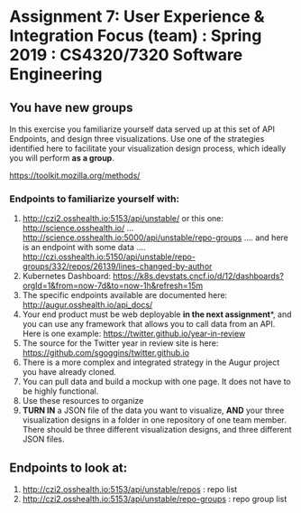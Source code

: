 # Assignment 7: User Experience & Integration Focus (team) : Spring 2019 : CS4320/7320 Software Engineering

## You have new groups
In this exercise you familiarize yourself data served up at this set of API Endpoints, and design three visualizations. Use one of the strategies identified here to facilitate your visualization design process, which ideally you will perform **as a group**. 

https://toolkit.mozilla.org/methods/

### Endpoints to familiarize yourself with:  
1. http://czi2.osshealth.io:5153/api/unstable/  or this one: http://science.osshealth.io/ ... http://science.osshealth.io:5000/api/unstable/repo-groups .... and here is an endpoint with some data .... http://czi.osshealth.io:5150/api/unstable/repo-groups/332/repos/26139/lines-changed-by-author  
2. Kubernetes Dashboard: https://k8s.devstats.cncf.io/d/12/dashboards?orgId=1&from=now-7d&to=now-1h&refresh=15m 
2. The specific endpoints available are documented here: http://augur.osshealth.io/api_docs/
3. Your end product must be web deployable **in the next assignment***, and you can use any framework that allows you to call data from an API. Here is one example: https://twitter.github.io/year-in-review 
4. The source for the Twitter year in review site is here: https://github.com/sgoggins/twitter.github.io
5. There is a more complex and integrated strategy in the Augur project you have already cloned. 
6. You can pull data and build a mockup with one page. It does not have to be highly functional. 
7. Use these resources to organize 
8. **TURN IN** a JSON file of the data you want to visualize, **AND** your three visualization designs in a folder in one repository of one team member. There should be three different visualization designs, and three different JSON files. 

## Endpoints to look at: 
1. http://czi2.osshealth.io:5153/api/unstable/repos : repo list
2. http://czi2.osshealth.io:5153/api/unstable/repo-groups : repo group list 




